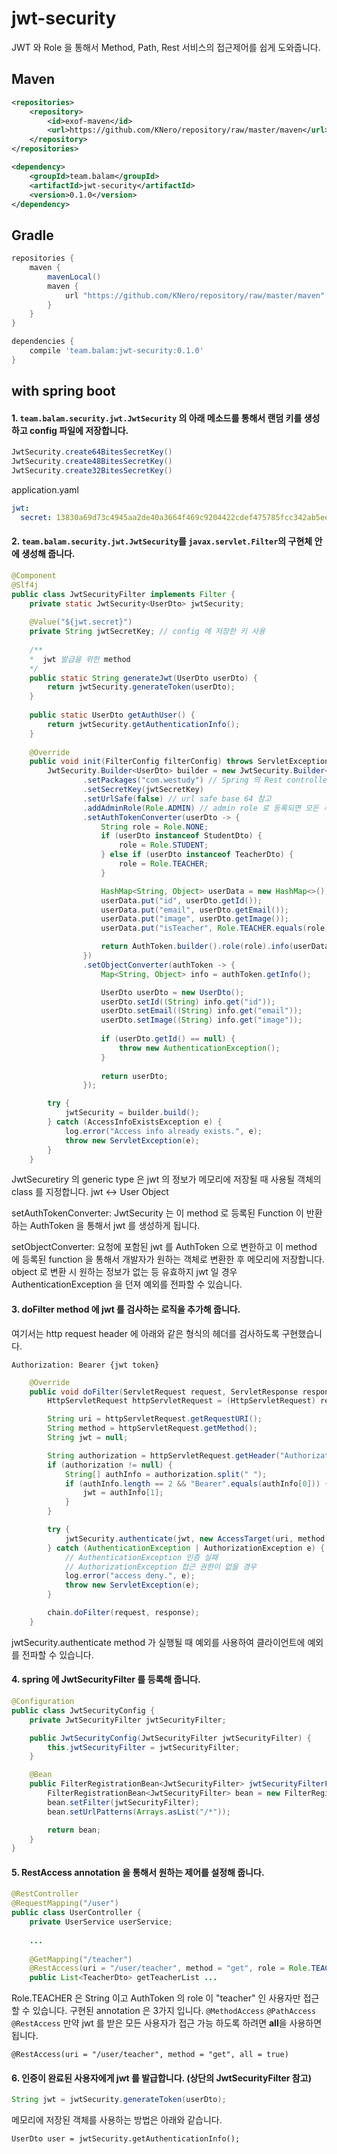 # jwt-security
JWT 와 Role 을 통해서 Method, Path, Rest 서비스의 접근제어를 쉽게 도와줍니다.

## Maven
```xml
<repositories>
    <repository>
        <id>exof-maven</id>
        <url>https://github.com/KNero/repository/raw/master/maven</url>
    </repository>
</repositories>
```
```xml
<dependency>
    <groupId>team.balam</groupId>
    <artifactId>jwt-security</artifactId>
    <version>0.1.0</version>
</dependency>
```
## Gradle
```gradle
repositories {
    maven {
        mavenLocal()
        maven {
            url "https://github.com/KNero/repository/raw/master/maven"
        }
    }
}
```
```gradle
dependencies {
    compile 'team.balam:jwt-security:0.1.0'
}
```

## with spring boot
#### 1. ```team.balam.security.jwt.JwtSecurity``` 의 아래 메소드를 통해서 랜덤 키를 생성하고 config 파일에 저장합니다.

```java
JwtSecurity.create64BitesSecretKey()
JwtSecurity.create48BitesSecretKey()
JwtSecurity.create32BitesSecretKey()
```

application.yaml
```yaml
jwt:
  secret: 13830a69d73c4945aa2de40a3664f469c9204422cdef475785fcc342ab5eee0f
```

#### 2. ```team.balam.security.jwt.JwtSecurity```를 ```javax.servlet.Filter```의 구현체 안에 생성해 줍니다.
```java
@Component
@Slf4j
public class JwtSecurityFilter implements Filter {
    private static JwtSecurity<UserDto> jwtSecurity;
    
    @Value("${jwt.secret}")
    private String jwtSecretKey; // config 에 저장한 키 사용
    
    /**
    *  jwt 발급을 위한 method
    */
    public static String generateJwt(UserDto userDto) {
        return jwtSecurity.generateToken(userDto); 
    }
    
    public static UserDto getAuthUser() {
        return jwtSecurity.getAuthenticationInfo();
    }
    
    @Override
    public void init(FilterConfig filterConfig) throws ServletException {
        JwtSecurity.Builder<UserDto> builder = new JwtSecurity.Builder<UserDto>()
                .setPackages("com.westudy") // Spring 의 Rest controller 들이 있는 패키지의 prefix
                .setSecretKey(jwtSecretKey) 
                .setUrlSafe(false) // url safe base 64 참고
                .addAdminRole(Role.ADMIN) // admin role 로 등록되면 모든 서비스를 호출할 수 있습니다. (다수 등록 가능)
                .setAuthTokenConverter(userDto -> {
                    String role = Role.NONE;
                    if (userDto instanceof StudentDto) {
                        role = Role.STUDENT;
                    } else if (userDto instanceof TeacherDto) {
                        role = Role.TEACHER;
                    }

                    HashMap<String, Object> userData = new HashMap<>();
                    userData.put("id", userDto.getId());
                    userData.put("email", userDto.getEmail());
                    userData.put("image", userDto.getImage());
                    userData.put("isTeacher", Role.TEACHER.equals(role));

                    return AuthToken.builder().role(role).info(userData).build();
                })
                .setObjectConverter(authToken -> {
                    Map<String, Object> info = authToken.getInfo();

                    UserDto userDto = new UserDto();
                    userDto.setId((String) info.get("id"));
                    userDto.setEmail((String) info.get("email"));
                    userDto.setImage((String) info.get("image"));
                    
                    if (userDto.getId() == null) {
                        throw new AuthenticationException();
                    }
                    
                    return userDto;
                });

        try {
            jwtSecurity = builder.build();
        } catch (AccessInfoExistsException e) {
            log.error("Access info already exists.", e);
            throw new ServletException(e);
        }
    }
```

JwtSecuretiry 의 generic type 은 jwt 의 정보가 메모리에 저장될 때 사용될 객체의 class 를 지정합니다.
jwt <-> User Object

setAuthTokenConverter: JwtSecurity 는 이 method 로 등록된 Function 이 반환하는 AuthToken 을 통해서 jwt 를 생성하게 됩니다.

setObjectConverter: 요청에 포함된 jwt 를 AuthToken 으로 변한하고 이 method 에 등록된 function 을 통해서 개발자가 원하는 객체로 변환한 후 메모리에 저장합니다.
object 로 변환 시 원하는 정보가 없는 등 유효하지 jwt 일 경우 AuthenticationException 을 던져 예외를 전파할 수 있습니다.

#### 3. doFilter method 에 jwt 를 검사하는 로직을 추가해 줍니다.
여기서는 http request header 에 아래와 같은 형식의 헤더를 검사하도록 구현했습니다.
```text
Authorization: Bearer {jwt token}
```
```java
    @Override
    public void doFilter(ServletRequest request, ServletResponse response, FilterChain chain) throws IOException, ServletException {
        HttpServletRequest httpServletRequest = (HttpServletRequest) request;

        String uri = httpServletRequest.getRequestURI();
        String method = httpServletRequest.getMethod();
        String jwt = null;

        String authorization = httpServletRequest.getHeader("Authorization");
        if (authorization != null) {
            String[] authInfo = authorization.split(" ");
            if (authInfo.length == 2 && "Bearer".equals(authInfo[0])) {
                jwt = authInfo[1];
            }
        }

        try {
            jwtSecurity.authenticate(jwt, new AccessTarget(uri, method));
        } catch (AuthenticationException | AuthorizationException e) {
            // AuthenticationException 인증 실패
            // AuthorizationException 접근 권한이 없을 경우
            log.error("access deny.", e);
            throw new ServletException(e);
        }

        chain.doFilter(request, response);
    }
```
jwtSecurity.authenticate method 가 실행될 때 예외를 사용하여 클라이언트에 예외를 전파할 수 있습니다.

#### 4. spring 에 JwtSecurityFilter 를 등록해 줍니다.
```java
@Configuration
public class JwtSecurityConfig {
    private JwtSecurityFilter jwtSecurityFilter;

    public JwtSecurityConfig(JwtSecurityFilter jwtSecurityFilter) {
        this.jwtSecurityFilter = jwtSecurityFilter;
    }

    @Bean
    public FilterRegistrationBean<JwtSecurityFilter> jwtSecurityFilterFilterRegistrationBean() {
        FilterRegistrationBean<JwtSecurityFilter> bean = new FilterRegistrationBean<>();
        bean.setFilter(jwtSecurityFilter);
        bean.setUrlPatterns(Arrays.asList("/*"));

        return bean;
    }
}
```

#### 5. RestAccess annotation 을 통해서 원하는 제어를 설정해 줍니다.
```java
@RestController
@RequestMapping("/user")
public class UserController {
    private UserService userService;
    
    ...
    
    @GetMapping("/teacher")
    @RestAccess(uri = "/user/teacher", method = "get", role = Role.TEACHER)
    public List<TeacherDto> getTeacherList ...
```
Role.TEACHER 은 String 이고 AuthToken 의 role 이 "teacher" 인 사용자만 접근할 수 있습니다.
구현된 annotation 은 3가지 입니다.
`@MethodAccess`
`@PathAccess`
`@RestAccess` 
만약 jwt 를 받은 모든 사용자가 접근 가능 하도록 하려면 **all**을 사용하면 됩니다.
```
@RestAccess(uri = "/user/teacher", method = "get", all = true)
```

#### 6. 인증이 완료된 사용자에게 jwt 를 발급합니다. (상단의 JwtSecurityFilter 참고)
```java
String jwt = jwtSecurity.generateToken(userDto);
```

메모리에 저장된 객체를 사용하는 방법은 아래와 같습니다.
```
UserDto user = jwtSecurity.getAuthenticationInfo();
```
